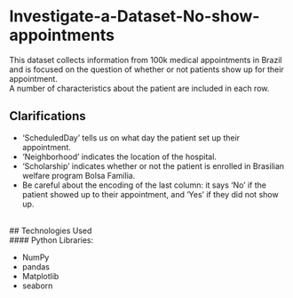 # Investigate-a-Dataset-No-show-appointments

This dataset collects information from 100k medical appointments in Brazil and is focused on the question of whether or not patients show up for their appointment.<br> 
A number of characteristics about the patient are included in each row. <br>

## Clarifications
<ul>
<li>‘ScheduledDay’ tells us on what day the patient set up their appointment.</li>
<li>‘Neighborhood’ indicates the location of the hospital.</li>
<li>‘Scholarship’ indicates whether or not the patient is enrolled in Brasilian welfare program Bolsa Família.</li>
<li>Be careful about the encoding of the last column: it says ‘No’ if the patient showed up to their appointment, and ‘Yes’ if they did not show up.</li>
</ul>
<br>
## Technologies Used <br>
#### Python Libraries:
<ul>
<li>NumPy</li>
<li>pandas</li>
<li>Matplotlib</li>
<li>seaborn</li>
</ul>
